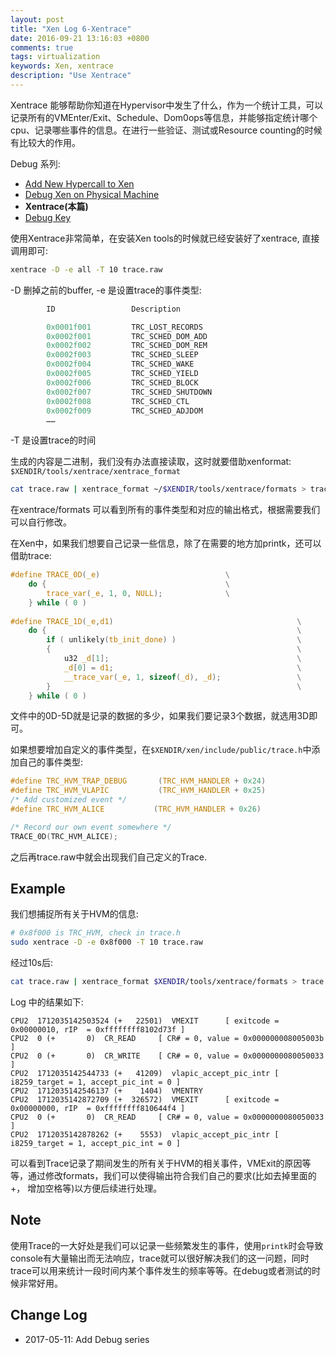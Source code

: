 ```yaml
---
layout: post
title: "Xen Log 6-Xentrace"
date: 2016-09-21 13:16:03 +0800
comments: true
tags: virtualization
keywords: Xen, xentrace
description: "Use Xentrace"
---
```

Xentrace 能够帮助你知道在Hypervisor中发生了什么，作为一个统计工具，可以记录所有的VMEnter/Exit、Schedule、Dom0ops等信息，并能够指定统计哪个cpu、记录哪些事件的信息。在进行一些验证、测试或Resource counting的时候有比较大的作用。
<!--more-->

Debug 系列:

* [Add New Hypercall to Xen][3]
* [Debug Xen on Physical Machine][5]
* **Xentrace(本篇)**
* [Debug Key][16]

使用Xentrace非常简单，在安装Xen tools的时候就已经安装好了xentrace, 直接调用即可:

```sh
xentrace -D -e all -T 10 trace.raw
```

-D 删掉之前的buffer, -e 是设置trace的事件类型:
```c $XENDIR/xen/include/public/trace.h 
        ID                 Description

        0x0001f001         TRC_LOST_RECORDS
        0x0002f001         TRC_SCHED_DOM_ADD
        0x0002f002         TRC_SCHED_DOM_REM
        0x0002f003         TRC_SCHED_SLEEP
        0x0002f004         TRC_SCHED_WAKE
        0x0002f005         TRC_SCHED_YIELD
        0x0002f006         TRC_SCHED_BLOCK
        0x0002f007         TRC_SCHED_SHUTDOWN
        0x0002f008         TRC_SCHED_CTL
        0x0002f009         TRC_SCHED_ADJDOM
        ……
```

-T 是设置trace的时间

生成的内容是二进制，我们没有办法直接读取，这时就要借助xenformat: `$XENDIR/tools/xentrace/xentrace_format`

```sh $XENDIR/tools/xentrace/
cat trace.raw | xentrace_format ~/$XENDIR/tools/xentrace/formats > trace.txt
```
在xentrace/formats 可以看到所有的事件类型和对应的输出格式，根据需要我们可以自行修改。

在Xen中，如果我们想要自己记录一些信息，除了在需要的地方加printk，还可以借助trace:

```c $XENDIR/xen/include/xen/trace.h
#define TRACE_0D(_e)                            \
    do {                                        \
        trace_var(_e, 1, 0, NULL);              \
    } while ( 0 )
  
#define TRACE_1D(_e,d1)                                         \
    do {                                                        \
        if ( unlikely(tb_init_done) )                           \
        {                                                       \
            u32 _d[1];                                          \
            _d[0] = d1;                                         \
            __trace_var(_e, 1, sizeof(_d), _d);                 \
        }                                                       \
    } while ( 0 )
```

文件中的0D-5D就是记录的数据的多少，如果我们要记录3个数据，就选用3D即可。

如果想要增加自定义的事件类型，在`$XENDIR/xen/include/public/trace.h`中添加自己的事件类型:
```c $XENDIR/xen/include/public/trace.h
#define TRC_HVM_TRAP_DEBUG       (TRC_HVM_HANDLER + 0x24)
#define TRC_HVM_VLAPIC           (TRC_HVM_HANDLER + 0x25)
/* Add customized event */
#define TRC_HVM_ALICE           (TRC_HVM_HANDLER + 0x26)

/* Record our own event somewhere */
TRACE_0D(TRC_HVM_ALICE);
```

之后再trace.raw中就会出现我们自己定义的Trace.

## Example

我们想捕捉所有关于HVM的信息:

```sh
# 0x8f000 is TRC_HVM, check in trace.h
sudo xentrace -D -e 0x8f000 -T 10 trace.raw
```

经过10s后:

```sh
cat trace.raw | xentrace_format $XENDIR/tools/xentrace/formats > trace.log
```

Log 中的结果如下:

```
CPU2  1712035142503524 (+   22501)  VMEXIT      [ exitcode = 0x00000010, rIP  = 0xffffffff8102d73f ]
CPU2  0 (+       0)  CR_READ     [ CR# = 0, value = 0x000000008005003b ]
CPU2  0 (+       0)  CR_WRITE    [ CR# = 0, value = 0x0000000080050033 ]
CPU2  1712035142544733 (+   41209)  vlapic_accept_pic_intr [ i8259_target = 1, accept_pic_int = 0 ]
CPU2  1712035142546137 (+    1404)  VMENTRY
CPU2  1712035142872709 (+  326572)  VMEXIT      [ exitcode = 0x00000000, rIP  = 0xffffffff810644f4 ]
CPU2  0 (+       0)  CR_READ     [ CR# = 0, value = 0x0000000080050033 ]
CPU2  1712035142878262 (+    5553)  vlapic_accept_pic_intr [ i8259_target = 1, accept_pic_int = 0 ]
```

可以看到Trace记录了期间发生的所有关于HVM的相关事件，VMExit的原因等等，通过修改formats，我们可以使得输出符合我们自己的要求(比如去掉里面的+， 增加空格等)以方便后续进行处理。

## Note

使用Trace的一大好处是我们可以记录一些频繁发生的事件，使用`printk`时会导致console有大量输出而无法响应，trace就可以很好解决我们的这一问题，同时trace可以用来统计一段时间内某个事件发生的频率等等。在debug或者测试的时候非常好用。

## Change Log

* 2017-05-11: Add Debug series

[3]: http://silentming.net/blog/2015/12/13/xen-log-3-add-hypercall/
[5]: http://silentming.net/blog/2016/09/18/xen-log-5-debug-xen/
[6]: http://silentming.net/blog/2016/09/21/xen-log-6-xentrace/
[16]: http://silentming.net/blog/2017/05/11/xen-log-16-debug-key/
